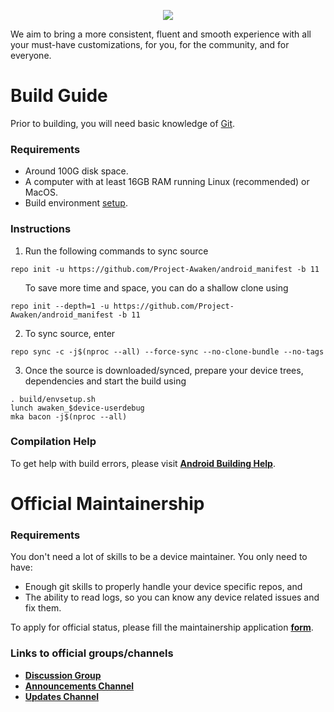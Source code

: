 <p align="center">
  <img src="https://i.imgur.com/tnI2yLM.jpg"/>
</p>

We aim to bring a more consistent, fluent and smooth experience with all your must-have customizations, for you, for the community, and for everyone.

# Build Guide

Prior to building, you will need basic knowledge of [Git](https://www.atlassian.com/git/tutorials/atlassian-git-cheatsheet).

### Requirements
- Around 100G disk space.
- A computer with at least 16GB RAM running Linux (recommended) or MacOS.
- Build environment [setup](https://github.com/akhilnarang/scripts). 

### Instructions
1. Run the following commands to sync source

```
repo init -u https://github.com/Project-Awaken/android_manifest -b 11
```
&nbsp; &nbsp; &nbsp; To save more time and space, you can do a shallow clone using

```
repo init --depth=1 -u https://github.com/Project-Awaken/android_manifest -b 11
```

2. To sync source, enter

```
repo sync -c -j$(nproc --all) --force-sync --no-clone-bundle --no-tags
```

3. Once the source is downloaded/synced, prepare your device trees, dependencies and start the build using


```
. build/envsetup.sh
lunch awaken_$device-userdebug
mka bacon -j$(nproc --all)
```

### Compilation Help
To get help with build errors, please visit [**Android Building Help**](https://t.me/AndroidBuildingHelp).

# Official Maintainership

### Requirements
You don't need a lot of skills to be a device maintainer. You only need to have:
- Enough git skills to properly handle your device specific repos, and
- The ability to read logs, so you can know any device related issues and fix them.

To apply for official status, please fill the maintainership application [**form**](https://forms.gle/XLZ9wpF1L1xqTCJB7).

### Links to official groups/channels
- [**Discussion Group**](https://t.me/AwakenOSChat)
- [**Announcements Channel**](https://t.me/AwakenOSNews)
- [**Updates Channel**](https://t.me/AwakenOSUpdates)
